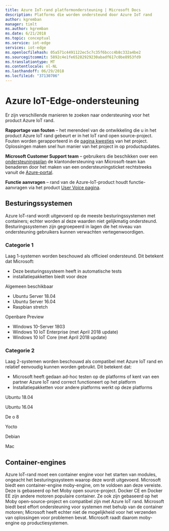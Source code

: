 ```yaml
---
title: Azure IoT-rand platformondersteuning | Microsoft Docs
description: Platforms die worden ondersteund door Azure IoT rand
author: kgremban
manager: timlt
ms.author: kgremban
ms.date: 6/21/2018
ms.topic: conceptual
ms.service: iot-edge
services: iot-edge
ms.openlocfilehash: 05a571c4491122ec5c7c35f6bccc4b8c332a4be2
ms.sourcegitcommit: 5892c4e1fe65282929230abadf617c0be8953fd9
ms.translationtype: MT
ms.contentlocale: nl-NL
ms.lasthandoff: 06/29/2018
ms.locfileid: "37130706"
---
```

# <a name="azure-iot-edge-support"></a>Azure IoT-Edge-ondersteuning
Er zijn verschillende manieren te zoeken naar ondersteuning voor het product Azure IoT rand.

**Rapportage van fouten** – het merendeel van de ontwikkeling die u in het product Azure IoT rand gebeurt er in het IoT rand open source-project. Fouten worden gerapporteerd in de [pagina kwesties](https://github.com/azure/iotedge/issues) van het project. Oplossingen maken snel hun manier van het project in op productupdates.

**Microsoft Customer Support team** – gebruikers die beschikken over een [ondersteuningsplan](https://azure.microsoft.com/support/plans/) de klantondersteuning van Microsoft-team kan benaderen door het maken van een ondersteuningsticket rechtstreeks vanuit de [Azure-portal]( https://ms.portal.azure.com/signin/index/?feature.settingsportalinstance=mpac).

**Functie aanvragen** – rand van de Azure-IoT-product houdt functie-aanvragen via het product [User Voice pagina](https://feedback.azure.com/forums/907045-azure-iot-edge).

## <a name="operating-systems"></a>Besturingssystemen
Azure IoT-rand wordt uitgevoerd op de meeste besturingssystemen met containers; echter worden al deze waarden niet gelijkmatig ondersteund. Besturingssystemen zijn gegroepeerd in lagen die het niveau van ondersteuning gebruikers kunnen verwachten vertegenwoordigen.

### <a name="tier-1"></a>Categorie 1
Laag 1-systemen worden beschouwd als officieel ondersteund. Dit betekent dat Microsoft:
* Deze besturingssysteem heeft in automatische tests
* installatiepakketten biedt voor deze

Algemeen beschikbaar
* Ubuntu Server 18.04
* Ubuntu Server 16.04
* Raspbian stretch

Openbare Preview
* Windows 10-Server 1803
* Windows 10 IoT Enterprise (met April 2018 update)
* Windows 10 IoT Core (met April 2018 update)

### <a name="tier-2"></a>Categorie 2
Laag 2-systemen worden beschouwd als compatibel met Azure IoT rand en relatief eenvoudig kunnen worden gebruikt. Dit betekent dat:
* Microsoft heeft gedaan ad-hoc testen op de platforms of kent van een partner Azure IoT rand correct functioneert op het platform
* Installatiepakketten voor andere platforms werkt op deze platforms

Ubuntu 18.04

Ubuntu 16.04

De o 8

Yocto

Debian

Mac

## <a name="container-engines"></a>Container-engines
Azure IoT-rand moet een container engine voor het starten van modules, ongeacht het besturingssysteem waarop deze wordt uitgevoerd. Microsoft biedt een container-engine moby-engine, om te voldoen aan deze vereiste. Deze is gebaseerd op het Moby open source-project. Docker CE en Docker EE zijn andere motoren populaire container. Ze ook zijn gebaseerd op het Moby open-source-project en compatibel zijn met Azure IoT rand. Microsoft biedt best effort ondersteuning voor systemen met behulp van de container motoren; Microsoft heeft echter niet de mogelijkheid voor het verzenden van oplossingen voor problemen bevat. Microsoft raadt daarom moby-engine op productiesystemen.


<!-- Links -->
[lnk-edge-blog]: https://azure.microsoft.com/blog/securing-the-intelligent-edge/ 
